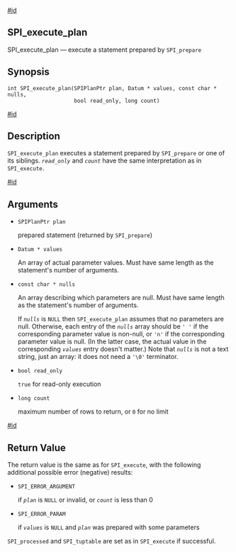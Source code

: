 [#id](#SPI-SPI-EXECUTE-PLAN)

## SPI\_execute\_plan

SPI\_execute\_plan — execute a statement prepared by `SPI_prepare`

## Synopsis

```
int SPI_execute_plan(SPIPlanPtr plan, Datum * values, const char * nulls,
                     bool read_only, long count)
```

[#id](#id-1.8.12.8.15.5)

## Description

`SPI_execute_plan` executes a statement prepared by `SPI_prepare` or one of its siblings. *`read_only`* and *`count`* have the same interpretation as in `SPI_execute`.

[#id](#id-1.8.12.8.15.6)

## Arguments

* `SPIPlanPtr plan`

  prepared statement (returned by `SPI_prepare`)

* `Datum * values`

  An array of actual parameter values. Must have same length as the statement's number of arguments.

* `const char * nulls`

  An array describing which parameters are null. Must have same length as the statement's number of arguments.

  If *`nulls`* is `NULL` then `SPI_execute_plan` assumes that no parameters are null. Otherwise, each entry of the *`nulls`* array should be `' '` if the corresponding parameter value is non-null, or `'n'` if the corresponding parameter value is null. (In the latter case, the actual value in the corresponding *`values`* entry doesn't matter.) Note that *`nulls`* is not a text string, just an array: it does not need a `'\0'` terminator.

* `bool read_only`

  `true` for read-only execution

* `long count`

  maximum number of rows to return, or `0` for no limit

[#id](#id-1.8.12.8.15.7)

## Return Value

The return value is the same as for `SPI_execute`, with the following additional possible error (negative) results:

* `SPI_ERROR_ARGUMENT`

  if *`plan`* is `NULL` or invalid, or *`count`* is less than 0

* `SPI_ERROR_PARAM`

  if *`values`* is `NULL` and *`plan`* was prepared with some parameters

`SPI_processed` and `SPI_tuptable` are set as in `SPI_execute` if successful.